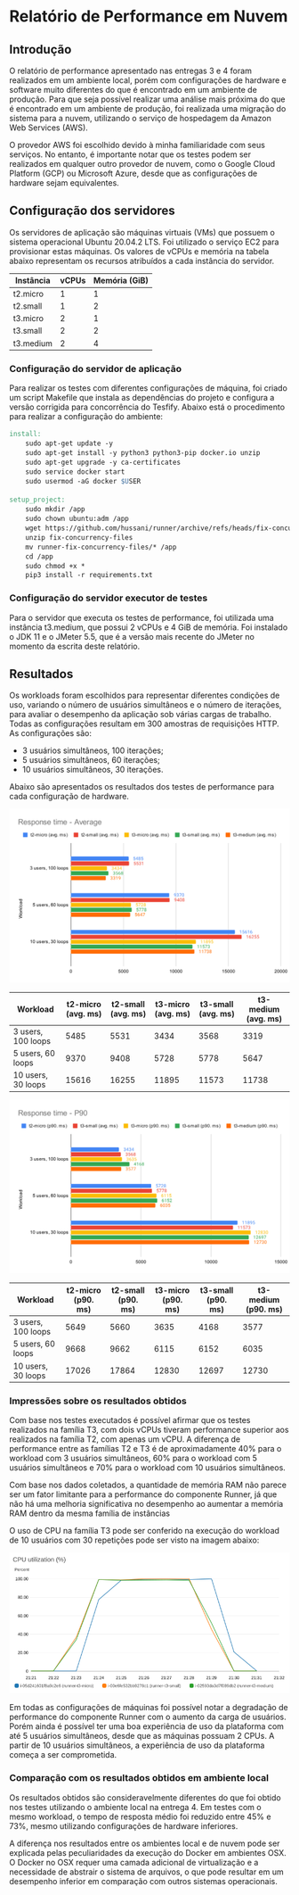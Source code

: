 # Relatório de Performance em Nuvem

## Introdução

O relatório de performance apresentado nas entregas 3 e 4 foram realizados em um ambiente local, porém com configurações de hardware e software muito diferentes do que é encontrado em um ambiente de produção. Para que seja possível realizar uma análise mais próxima do que é encontrado em um ambiente de produção, foi realizada uma migração do sistema para a nuvem, utilizando o serviço de hospedagem da Amazon Web Services (AWS).

O provedor AWS foi escolhido devido à minha familiaridade com seus serviços. No entanto, é importante notar que os testes podem ser realizados em qualquer outro provedor de nuvem, como o Google Cloud Platform (GCP) ou Microsoft Azure, desde que as configurações de hardware sejam equivalentes.

## Configuração dos servidores

Os servidores de aplicação são máquinas virtuais (VMs) que possuem o sistema operacional Ubuntu 20.04.2 LTS. Foi utilizado o serviço EC2 para provisionar estas máquinas. Os valores de vCPUs e memória na tabela abaixo representam os recursos atribuídos a cada instância do servidor.

| Instância | vCPUs | Memória (GiB) |
| --------- | ----- | ------------ |
| t2.micro  | 1     | 1            |
| t2.small  | 1     | 2            |
| t3.micro  | 2     | 1            |
| t3.small  | 2     | 2            |
| t3.medium | 2     | 4            |


### Configuração do servidor de aplicação

Para realizar os testes com diferentes configurações de máquina, foi criado um script Makefile que instala as dependências do projeto e configura a versão corrigida para concorrência do Tesfify. Abaixo está o procedimento para realizar a configuração do ambiente:

```makefile
install:
	sudo apt-get update -y 
	sudo apt-get install -y python3 python3-pip docker.io unzip
	sudo apt-get upgrade -y ca-certificates
	sudo service docker start
	sudo usermod -aG docker $USER

setup_project:
	sudo mkdir /app
	sudo chown ubuntu:adm /app
	wget https://github.com/hussani/runner/archive/refs/heads/fix-concurrency-files.zip
	unzip fix-concurrency-files
	mv runner-fix-concurrency-files/* /app
	cd /app
	sudo chmod +x *
	pip3 install -r requirements.txt
```

### Configuração do servidor executor de testes

Para o servidor que executa os testes de performance, foi utilizada uma instância t3.medium, que possui 2 vCPUs e 4 GiB de memória. Foi instalado o JDK 11 e o JMeter 5.5, que é a versão mais recente do JMeter no momento da escrita deste relatório.

## Resultados

Os workloads foram escolhidos para representar diferentes condições de uso, variando o número de usuários simultâneos e o número de iterações, para avaliar o desempenho da aplicação sob várias cargas de trabalho. Todas as configurações resultam em 300 amostras de requisições HTTP. As configurações são:

- 3 usuários simultâneos, 100 iterações;
- 5 usuários simultâneos, 60 iterações;
- 10 usuários simultâneos, 30 iterações.

Abaixo são apresentados os resultados dos testes de performance para cada configuração de hardware.

![](./assets/response-time-average.svg)

| Workload            | t2-micro (avg. ms) | t2-small (avg. ms) | t3-micro (avg. ms) | t3-small (avg. ms) | t3-medium (avg. ms) |
|---------------------|--------------------|--------------------|--------------------|--------------------|---------------------|
| 3 users, 100 loops  | 5485               | 5531               | 3434               | 3568               | 3319                |
| 5 users, 60 loops   | 9370               | 9408               | 5728               | 5778               | 5647                |
| 10 users, 30 loops  | 15616              | 16255              | 11895              | 11573              | 11738               |



![](./assets/response-time-p90.svg)

| Workload            | t2-micro (p90. ms) | t2-small (p90. ms) | t3-micro (p90. ms) | t3-small (p90. ms) | t3-medium (p90. ms) |
|---------------------|--------------------|--------------------|--------------------|--------------------|---------------------|
| 3 users, 100 loops  | 5649               | 5660               | 3635               | 4168               | 3577                |
| 5 users, 60 loops   | 9668               | 9662               | 6115               | 6152               | 6035                |
| 10 users, 30 loops  | 17026              | 17864              | 12830              | 12697              | 12730               |


### Impressões sobre os resultados obtidos

Com base nos testes executados é possível afirmar que os testes realizados na família T3, com dois vCPUs tiveram performance superior aos realizados na família T2, com apenas um vCPU. A diferença de performance entre as famílias T2 e T3 é de aproximadamente 40% para o workload com 3 usuários simultâneos, 60% para o workload com 5 usuários simultâneos e 70% para o workload com 10 usuários simultâneos.

Com base nos dados coletados, a quantidade de memória RAM não parece ser um fator limitante para a performance do componente Runner, já que não há uma melhoria significativa no desempenho ao aumentar a memória RAM dentro da mesma família de instâncias

O uso de CPU na família T3 pode ser conferido na execução do workload de 10 usuários com 30 repetições pode ser visto na imagem abaixo:

![](./assets/cpu.png)

Em todas as configurações de máquinas foi possível notar a degradação de performance do componente Runner com o aumento da carga de usuários. Porém ainda é possível ter uma boa experiência de uso da plataforma com até 5 usuários simultâneos, desde que as máquinas possuam 2 CPUs. A partir de 10 usuários simultâneos, a experiência de uso da plataforma começa a ser comprometida.


### Comparação com os resultados obtidos em ambiente local

Os resultados obtidos são consideravelmente diferentes do que foi obtido nos testes utilizando o ambiente local na entrega 4. Em testes com o mesmo workload, o tempo de resposta médio foi reduzido entre 45% e 73%, mesmo utilizando configurações de hardware inferiores. 

A diferença nos resultados entre os ambientes local e de nuvem pode ser explicada pelas peculiaridades da execução do Docker em ambientes OSX. O Docker no OSX requer uma camada adicional de virtualização e a necessidade de abstrair o sistema de arquivos, o que pode resultar em um desempenho inferior em comparação com outros sistemas operacionais.
